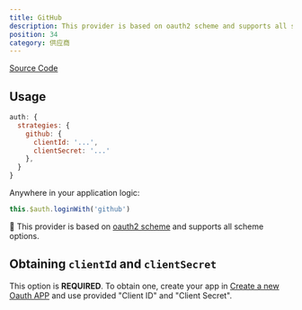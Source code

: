 ```yaml
---
title: GitHub
description: This provider is based on oauth2 scheme and supports all scheme options
position: 34
category: 供应商
---
```


[Source Code](https://github.com/nuxt-community/auth-module/blob/dev/src/providers/github.ts)

## Usage

```js
auth: {
  strategies: {
    github: {
      clientId: '...',
      clientSecret: '...'
    },
  }
}
```

Anywhere in your application logic:

```js
this.$auth.loginWith('github')
```

💁 This provider is based on [oauth2 scheme](../schemes/oauth2) and supports all scheme options.

## Obtaining `clientId` and `clientSecret`

This option is **REQUIRED**. To obtain one, create your app in [Create a new Oauth APP](https://github.com/settings/applications/new) and use provided "Client ID" and "Client Secret".
